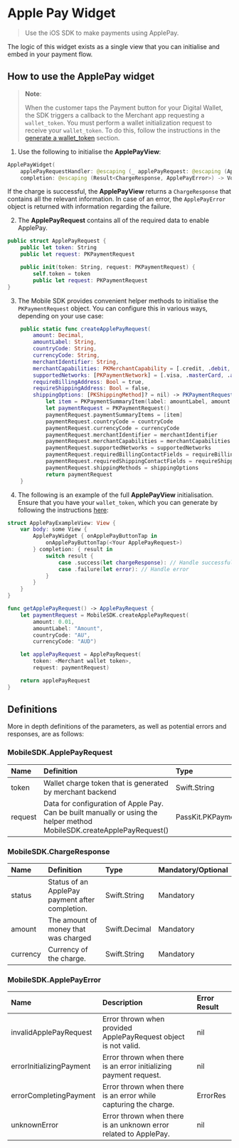 # Apple Pay Widget

> 
>
>Use the iOS SDK to make payments using ApplePay. 

The logic of this widget exists as a single view that you can initialise and embed in your payment flow.

## How to use the ApplePay widget

> **Note**:
>
> When the customer taps the Payment button for your Digital Wallet, the SDK triggers a callback to the Merchant app requesting a `wallet_token`. You must perform a wallet initialization request to receive your `wallet_token`. To do this, follow the instructions in the [generate a wallet_token](/digital-wallet-widgets/wallettoken.md) section.  

1. Use the following to initialise the **ApplePayView**:

```Swift
ApplePayWidget(
    applePayRequestHandler: @escaping (_ applePayRequest: @escaping (ApplePayRequest) -> Void) -> Void,
    completion: @escaping (Result<ChargeResponse, ApplePayError>) -> Void)
```

If the charge is successful, the **ApplePayView** returns a `ChargeResponse` that contains all the relevant information. In case of an error, the `ApplePayError` object is returned with information regarding the failure.

2. The **ApplePayRequest** contains all of the required data to enable ApplePay.

```Swift
public struct ApplePayRequest {
    public let token: String
    public let request: PKPaymentRequest

    public init(token: String, request: PKPaymentRequest) {
        self.token = token
        public let request: PKPaymentRequest
}
```

3. The Mobile SDK provides convenient helper methods to initialise the `PKPaymentRequest` object. You can configure this in various ways, depending on your use case:

```Swift
    public static func createApplePayRequest(
        amount: Decimal,
        amountLabel: String,
        countryCode: String,
        currencyCode: String,
        merchantIdentifier: String,
        merchantCapabilities: PKMerchantCapability = [.credit, .debit, .threeDSecure],
        supportedNetworks: [PKPaymentNetwork] = [.visa, .masterCard, .amex, .discover],
        requireBillingAddress: Bool = true,
        requireShippingAddress: Bool = false,
        shippingOptions: [PKShippingMethod]? = nil) -> PKPaymentRequest {
            let item = PKPaymentSummaryItem(label: amountLabel, amount: amount as NSDecimalNumber, type: .final)
            let paymentRequest = PKPaymentRequest()
            paymentRequest.paymentSummaryItems = [item]
            paymentRequest.countryCode = countryCode
            paymentRequest.currencyCode = currencyCode
            paymentRequest.merchantIdentifier = merchantIdentifier
            paymentRequest.merchantCapabilities = merchantCapabilities
            paymentRequest.supportedNetworks = supportedNetworks
            paymentRequest.requiredBillingContactFields = requireBillingAddress ? [.name, .postalAddress] : []
            paymentRequest.requiredShippingContactFields = requireShippingAddress ? [.phoneNumber, .emailAddress, .postalAddress, .name] : []
            paymentRequest.shippingMethods = shippingOptions
            return paymentRequest
    }
```

4. The following is an example of the full **ApplePayView** initialisation. Ensure that you have your `wallet_token`, which you can generate by following the instructions [here](/digital-wallet-widgets/wallettoken):

```Swift
struct ApplePayExampleView: View {
    var body: some View {
        ApplePayWidget { onApplePayButtonTap in
            onApplePayButtonTap(<Your ApplePayRequest>)
        } completion: { result in 
            switch result {
                case .success(let chargeResponse): // Handle successful result
                case .failure(let error): // Handle error
            }
        }
    }
}

func getApplePayRequest() -> ApplePayRequest {
    let paymentRequest = MobileSDK.createApplePayRequest(
        amount: 0.01,
        amountLabel: "Amount",
        countryCode: "AU",
        currencyCode: "AUD")

    let applePayRequest = ApplePayRequest(
        token: <Merchant wallet token>,
        request: paymentRequest)

    return applePayRequest
}
```

## Definitions

More in depth definitions of the parameters, as well as potential errors and responses, are as follows:

### MobileSDK.ApplePayRequest
| Name               | Definition                                                                                                               | Type                     | Mandatory/Optional |
| :----------------- | :----------------------------------------------------------------------------------------------------------------------- | :----------------------- | :----------------  |
| token              |  Wallet charge token that is generated by merchant backend                                                               | Swift.String             | Mandatory          |
| request            |  Data for configuration of Apple Pay. Can be built manually or using the helper method MobileSDK.createApplePayRequest() | PassKit.PKPaymentRequest | Mandatory          |

### MobileSDK.ChargeResponse
| Name     | Definition                                       | Type          | Mandatory/Optional |
| :------- | :----------------------------------------------- | :------------ | :----------------  |
| status   |  Status of an ApplePay payment after completion. | Swift.String  | Mandatory          |
| amount   |  The amount of money that was charged            | Swift.Decimal | Mandatory          |
| currency |  Currency of the charge.                         | Swift.String  | Mandatory          |

### MobileSDK.ApplePayError

| Name                       | Description                                                           | Error Result            |
| :------------------------ | :--------------------------------------------------------------------- | :---------------------- |
| invalidApplePayRequest    |  Error thrown when provided ApplePayRequest object is not valid.       |  nil                    |
| errorInitializingPayment  |  Error thrown when there is an error initializing payment request.     |  nil                    |
| errorCompletingPayment    |  Error thrown when there is an error while capturing the charge.       |  ErrorRes               |
| unknownError              |  Error thrown when there is an unknown error related to ApplePay.      |  nil                    |
